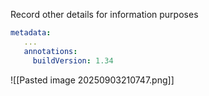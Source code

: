 Record other details for information purposes

```yaml
metadata:
   ...
   annotations:
     buildVersion: 1.34
```


![[Pasted image 20250903210747.png]]